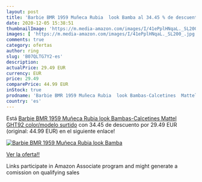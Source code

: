 ```yaml
---
layout: post
title: 'Barbie BMR 1959 Muñeca Rubia  look Bamba al 34.45 % de descuento'
date: 2020-12-05 15:38:51
thumbnailImage: 'https://m.media-amazon.com/images/I/41ePplHNqaL._SL200_.jpg'
images: [ 'https://m.media-amazon.com/images/I/41ePplHNqaL._SL200_.jpg' ]
comments: true
category: ofertas
author: ring
slug: 'B07QLTG7Y2-es'
description:
actualPrice: 29.49 EUR
currency: EUR
price: 29.49
comparePrice: 44.99 EUR
inStock: true
prodname: 'Barbie BMR 1959 Muñeca Rubia  look Bambas-Calcetines  Mattel GHT92    color/modelo surtido'
country: 'es'
---
```


Está [Barbie BMR 1959 Muñeca Rubia  look Bambas-Calcetines  Mattel GHT92    color/modelo surtido](https://www.amazon.es/dp/B07QLTG7Y2/?tag=tolees-21) con 34.45 de descuento por 29.49 EUR (original: 44.99 EUR) en el siguiente enlace!

[![Barbie BMR 1959 Muñeca Rubia  look Bamba](https://m.media-amazon.com/images/I/41ePplHNqaL._SL200_.jpg)](https://www.amazon.es/dp/B07QLTG7Y2/?tag=tolees-21)

[Ver la oferta!!](https://www.amazon.es/dp/B07QLTG7Y2/?tag=tolees-21)

Links participate in Amazon Associate program and might generate a comission on qualifying sales


